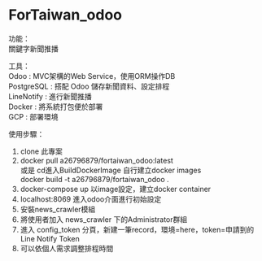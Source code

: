 # ForTaiwan_odoo

功能：  
關鍵字新聞推播  

工具：  
Odoo : MVC架構的Web Service，使用ORM操作DB  
PostgreSQL : 搭配 Odoo 儲存新聞資料、設定排程  
LineNotify : 進行新聞推播  
Docker : 將系統打包便於部署  
GCP : 部署環境

使用步驟：
1. clone 此專案
2. docker pull a26796879/fortaiwan_odoo:latest  
   或是 cd進入BuildDockerImage   自行建立docker images  
   docker build -t a26796879/fortaiwan_odoo .
3. docker-compose up 以image設定，建立docker container
4. localhost:8069 進入odoo介面進行初始設定
5. 安裝news_crawler模組
6. 將使用者加入 news_crawler 下的Administrator群組
7. 進入 config_token 分頁，新建一筆record，環境=here，token=申請到的Line Notify Token
8. 可以依個人需求調整排程時間  
